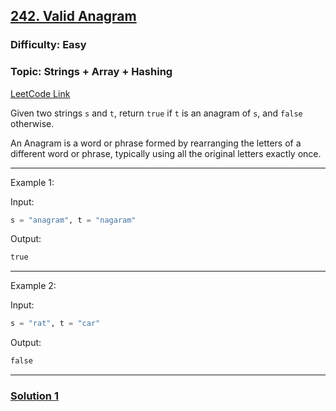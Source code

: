 ## [242. Valid Anagram](https://leetcode.com/problems/valid-anagram/)


### Difficulty: Easy
### Topic: Strings + Array + Hashing

[LeetCode Link](https://leetcode.com/problems/valid-anagram/)

Given two strings `s` and `t`, return `true` if `t` is an anagram of `s`, and `false` otherwise.

An Anagram is a word or phrase formed by rearranging the letters of a different word or phrase, typically using all the original letters exactly once.

 
--------

Example 1:

Input:
```python
s = "anagram", t = "nagaram"
```

Output:
```python
true
```

--------

Example 2:

Input:
```python
s = "rat", t = "car"
```

Output:
```python
false
```

--------

### [Solution 1](Sol-1.py)
